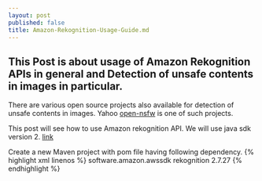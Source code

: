 ```yaml
---
layout: post
published: false
title: Amazon-Rekognition-Usage-Guide.md
---
```

## This Post is about usage of Amazon Rekognition APIs in general and Detection of unsafe contents in images in particular.

There are various open source projects also available for detection of unsafe contents in images.
Yahoo [open-nsfw](https://github.com/yahoo/open_nsfw) is one of such projects.

This post will see how to use Amazon rekognition API.
We will use java sdk version 2. [link](https://sdk.amazonaws.com/java/api/latest/)

Create a new Maven project with pom file having following dependency.
{% highlight xml linenos %}
<dependency>
  <groupId>software.amazon.awssdk</groupdId>
  <artifactId>rekognition</artifactId>
  <version>2.7.27</version>
</dependency>
{% endhighlight %} 


